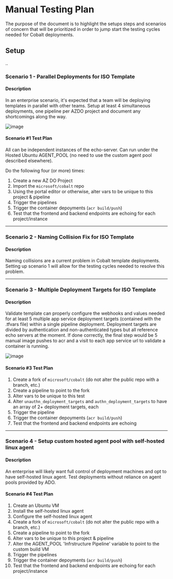 # Manual Testing Plan

The purpose of the document is to highlight the setups steps and scenarios of concern that will be prioritized in order to jump start the testing cycles needed for Cobalt deployments.

## Setup

.. <!--Pending comments about backendstate and which documentation instructions to follow (add pat owner vs fork and go)-->

### Scenario 1 - Parallel Deployments for ISO Template

#### Description

In an enterprise scenario, it's expected that a team will be deploying templates in parallel with other teams. Setup at least 4 simultaneous deployments, one pipeline per AZDO project and document any shortcomings along the way.

![image](https://user-images.githubusercontent.com/10041279/64363288-d597f480-cfd5-11e9-8bf4-ab1ae5864370.png)

#### Scenario #1 Test Plan

All can be independent instances of the echo-server. Can run under the Hosted Ubuntu AGENT_POOL (no need to use the custom agent pool described elsewhere).

Do the following four (or more) times:
1. Create a new AZ DO Project
1. Import the `microsoft/cobalt` repo
1. Using the portal editor or otherwise, alter vars to be unique to this project & pipeline
1. Trigger the pipelines
1. Trigger the container depoyments (`acr build/push`)
1. Test that the frontend and backend endpoints are echoing for each project/instance

-----

### Scenario 2 - Naming Collision Fix for ISO Template

#### Description

Naming collisions are a current problem in Cobalt template deployments. Setting up scenario 1 will allow for the testing cycles needed to resolve this problem.

------

### Scenario 3 - Multiple Deployment Targets for ISO Template

#### Description

Validate template can properly configure the webhooks and values needed for at least 5 multiple app service deployment targets (contained with the .tfvars file) within a single pipeline deployment. Deployment targets are divided by authentication and non-authenticated types but all reference echo servers at the moment. If done correctly, the final step would be 5 manual image pushes to acr and a visit to each app service url to validate a container is running.

![image](https://user-images.githubusercontent.com/10041279/64363447-50610f80-cfd6-11e9-8a39-7a092db98006.png)

#### Scenario #3 Test Plan

1. Create a fork of `microsoft/cobalt` (do not alter the public repo with a branch, etc.)
1. Create a pipeline to point to the fork
1. Alter vars to be unique to this test
1. Alter `unauthn_deployment_targets` and `authn_deployment_targets` to have an array of 2+ deployment targets, each
1. Trigger the pipeline
1. Trigger the container depoyments (`acr build/push`)
1. Test that the frontend and backend endpoints are echoing

------

### Scenario 4 - Setup custom hosted agent pool with self-hosted linux agent

#### Description

An enterprise will likely want full control of deployment machines and opt to have self-hosted linux agent. Test deployments without reliance on agent pools provided by ADO.

#### Scenario #4 Test Plan

1. Create an Ubuntu VM
1. Install the self-hosted linux agent
1. Configure the self-hosted linux agent
1. Create a fork of `microsoft/cobalt` (do not alter the public repo with a branch, etc.)
1. Create a pipeline to point to the fork
1. Alter vars to be unique to this project & pipeline
1. Alter the AGENT_POOL 'Infrstructure Pipeline' variable to point to the custom build VM
1. Trigger the pipelines
1. Trigger the container depoyments (`acr build/push`)
1. Test that the frontend and backend endpoints are echoing for each project/instance
